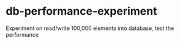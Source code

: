 # db-performance-experiment

Experiment on read/write 100,000 elements into database, test the performance